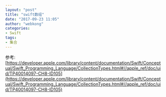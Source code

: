 ```yaml
---
layout: "post"
title: "swift数组"
date: "2017-09-23 11:05"
author: "webkong"
categories:
- Swift
tags:
- 集合
---
```


参考:
[https://developer.apple.com/library/content/documentation/Swift/Conceptual/Swift_Programming_Language/CollectionTypes.html#//apple_ref/doc/uid/TP40014097-CH8-ID105](https://developer.apple.com/library/content/documentation/Swift/Conceptual/Swift_Programming_Language/CollectionTypes.html#//apple_ref/doc/uid/TP40014097-CH8-ID105)
